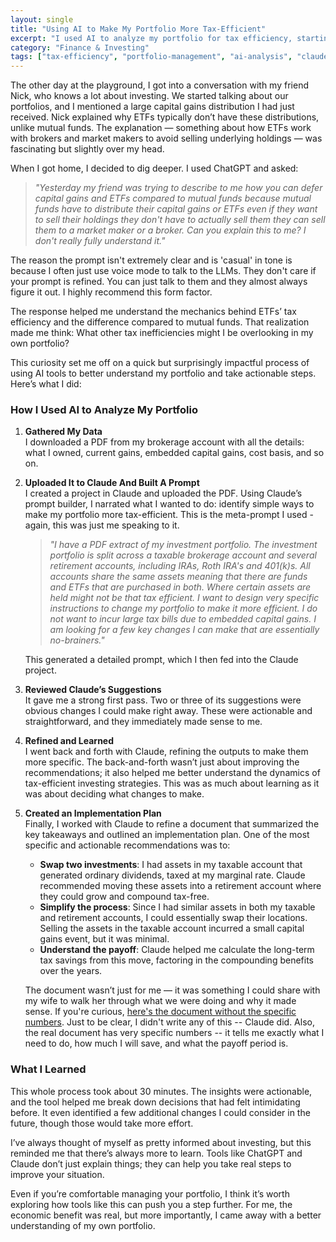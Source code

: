 ```yaml
---
layout: single
title: "Using AI to Make My Portfolio More Tax-Efficient"
excerpt: "I used AI to analyze my portfolio for tax efficiency, starting with a casual voice prompt and refining my strategy with Claude. In 30 minutes, I identified simple, actionable changes that could save money long-term — an easy, effective way to make better financial decisions."
category: "Finance & Investing"
tags: ["tax-efficiency", "portfolio-management", "ai-analysis", "claude", "financial-planning"]
---
```


The other day at the playground, I got into a conversation with my friend Nick, who knows a lot about investing. We started talking about our portfolios, and I mentioned a large capital gains distribution I had just received. Nick explained why ETFs typically don’t have these distributions, unlike mutual funds. The explanation — something about how ETFs work with brokers and market makers to avoid selling underlying holdings — was fascinating but slightly over my head.

When I got home, I decided to dig deeper. I used ChatGPT and asked:

> *"Yesterday my friend was trying to describe to me how you can defer capital gains and ETFs compared to mutual funds because mutual funds have to distribute their capital gains or ETFs even if they want to sell their holdings they don't have to actually sell them they can sell them to a market maker or a broker. Can you explain this to me? I don't really fully understand it."*

The reason the prompt isn't extremely clear and is 'casual' in tone is because I often just use voice mode to talk to the LLMs. They don't care if your prompt is refined. You can just talk to them and they almost always figure it out. I highly recommend this form factor.

The response helped me understand the mechanics behind ETFs’ tax efficiency and the difference compared to mutual funds. That realization made me think: What other tax inefficiencies might I be overlooking in my own portfolio?

This curiosity set me off on a quick but surprisingly impactful process of using AI tools to better understand my portfolio and take actionable steps. Here’s what I did:  

### How I Used AI to Analyze My Portfolio  

1. **Gathered My Data**  
   I downloaded a PDF from my brokerage account with all the details: what I owned, current gains, embedded capital gains, cost basis, and so on.  

2. **Uploaded It to Claude And Built A Prompt**  
   I created a project in Claude and uploaded the PDF. Using Claude’s prompt builder, I narrated what I wanted to do: identify simple ways to make my portfolio more tax-efficient. This is the meta-prompt I used - again, this was just me speaking to it.

   > *"I have a PDF extract of my investment portfolio. The investment portfolio is split across a taxable brokerage account and several retirement accounts, including IRAs, Roth IRA's and 401(k)s. All accounts share the same assets meaning that there are funds and ETFs that are purchased in both. Where certain assets are held might not be that tax efficient. I want to design very specific instructions to change my portfolio to make it more efficient. I do not want to incur large tax bills due to embedded capital gains. I am looking for a few key changes I can make that are essentially no-brainers."*

   This generated a detailed prompt, which I then fed into the Claude project.

3. **Reviewed Claude’s Suggestions**  
   It gave me a strong first pass. Two or three of its suggestions were obvious changes I could make right away. These were actionable and straightforward, and they immediately made sense to me.  

4. **Refined and Learned**  
   I went back and forth with Claude, refining the outputs to make them more specific. The back-and-forth wasn’t just about improving the recommendations; it also helped me better understand the dynamics of tax-efficient investing strategies. This was as much about learning as it was about deciding what changes to make.  

5. **Created an Implementation Plan**  
   Finally, I worked with Claude to refine a document that summarized the key takeaways and outlined an implementation plan. One of the most specific and actionable recommendations was to:  
   - **Swap two investments**: I had assets in my taxable account that generated ordinary dividends, taxed at my marginal rate. Claude recommended moving these assets into a retirement account where they could grow and compound tax-free.  
   - **Simplify the process**: Since I had similar assets in both my taxable and retirement accounts, I could essentially swap their locations. Selling the assets in the taxable account incurred a small capital gains event, but it was minimal.  
   - **Understand the payoff**: Claude helped me calculate the long-term tax savings from this move, factoring in the compounding benefits over the years.  

   The document wasn’t just for me — it was something I could share with my wife to walk her through what we were doing and why it made sense. If you're curious, [here's the document without the specific numbers](/docs/assets/pdfs/portfolio_tax_optimization.pdf). Just to be clear, I didn't write any of this -- Claude did. Also, the real document has very specific numbers -- it tells me exactly what I need to do, how much I will save, and what the payoff period is.

### What I Learned  

This whole process took about 30 minutes. The insights were actionable, and the tool helped me break down decisions that had felt intimidating before. It even identified a few additional changes I could consider in the future, though those would take more effort.  

I’ve always thought of myself as pretty informed about investing, but this reminded me that there’s always more to learn. Tools like ChatGPT and Claude don’t just explain things; they can help you take real steps to improve your situation.  

Even if you’re comfortable managing your portfolio, I think it’s worth exploring how tools like this can push you a step further. For me, the economic benefit was real, but more importantly, I came away with a better understanding of my own portfolio.
